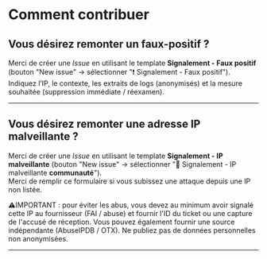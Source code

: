 # Comment contribuer

## Vous désirez remonter un faux-positif ?

Merci de créer une *Issue* en utilisant le template **Signalement - Faux positif** (bouton "New issue" → sélectionner "❗ Signalement - Faux positif").  
Indiquez l’IP, le contexte, les extraits de logs (anonymisés) et la mesure souhaitée (suppression immédiate / réexamen).

---

## Vous désirez remonter une adresse IP malveillante ?

Merci de créer une *Issue* en utilisant le template **Signalement - IP malveillante** (bouton "New issue" → sélectionner "🚨 Signalement - IP malveillante **communauté**").  
Merci de remplir ce formulaire si vous subissez une attaque depuis une IP non listée.

⚠IMPORTANT : pour éviter les abus, vous devez au minimum avoir signalé cette IP au fournisseur (FAI / abuse) et fournir l'ID du ticket ou une capture de l'accusé de réception.
Vous pouvez également fournir une source indépendante (AbuseIPDB / OTX). Ne publiez pas de données personnelles non anonymisées.

---


